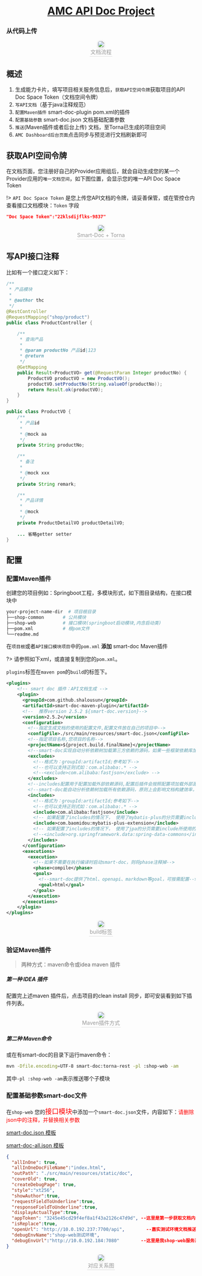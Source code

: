 <h1 align="center"><a href="https://code.jsfund.cn/platform/client/component/amc/amc-doc" target="_blank">AMC API Doc Project</a></h1>

### 从代码上传

<center>    <img style="border-radius: 0.3125em;    box-shadow: 0 2px 4px 0 rgba(34,36,38,.12),0 2px 10px 0 rgba(34,36,38,.08);"     src="../image/doc-pipe.svg">    <br>    <div style="color:orange; border-bottom: 1px solid #d9d9d9;    display: inline-block;    color: #999;    padding: 2px;">文档流程</div> </center>

## 概述

1. 生成能力卡片，填写项目相关服务信息后，`获取API空间令牌`获取项目的API Doc Space Token（文档空间令牌）
2. `写API文档`（基于java注释规范）
3. `配置Maven插件` smart-doc-plugin pom.xml的插件
4. `配置基础参数` smart-doc.json 文档基础配置参数
5. `推送`(Maven插件或者后台上传) 文档，至Torna已生成的项目空间
6. `AMC Dashboard后台页面`点击同步与预览进行文档刷新即可

## 获取API空间令牌

在文档页面，您注册好自己的Provider应用组后，就会自动生成您的某一个Provider应用的`唯一文档空间`，如下图位置，会显示您的唯一API Doc Space Token

!> `API Doc Space Token` 是您上传您API文档的令牌，请妥善保管，或在管控仓内查看接口文档模块：`Token` 字段


```json
"Doc Space Token":"22klsdijflks-9837"
```

<center>    <img style="border-radius: 0.3125em;    box-shadow: 0 2px 4px 0 rgba(34,36,38,.12),0 2px 10px 0 rgba(34,36,38,.08);"     src="../image/provider-2.png">    <br>    <div style="color:orange; border-bottom: 1px solid #d9d9d9;    display: inline-block;    color: #999;    padding: 2px;">Smart-Doc + Torna</div> </center>

## 写API接口注释

比如有一个接口定义如下：

```java
/**
 * 产品模块
 *
 * @author thc
 */
@RestController
@RequestMapping("shop/product")
public class ProductController {

    /**
     * 查询产品
     *
     * @param productNo 产品id|123
     * @return
     */
    @GetMapping
    public Result<ProductVO> get(@RequestParam Integer productNo) {
        ProductVO productVO = new ProductVO();
        productVO.setProductNo(String.valueOf(productNo));
        return Result.ok(productVO);
    }
}

public class ProductVO {
    /**
     * 产品id
     *
     * @mock aa
     */
    private String productNo;

    /**
     * 备注
     *
     * @mock xxx
     */
    private String remark;

    /**
     * 产品详情
     *
     * @mock
     */
    private ProductDetailVO productDetailVO;
    
    ... 省略getter setter   
}
```



## 配置

### 配置Maven插件

创建您的项目例如：Springboot工程，多模块形式，如下图目录结构，在接口模块中

```bash
your-project-name-dir  # 项目根目录 
├──shop-common       # 公共模块
├──shop-web          # 接口模块(springboot启动模块,内含启动类) 
├──pom.xml           # 根pom文件
└──readme.md
```

在`项目根`或者`API接口模块项目`中的`pom.xml` **添加** smart-doc Maven插件

?> 请参照如下xml，或直接复制到您的`pom.xml`。

`plugins`标签在`maven pom`的`build`的标签下。

```xml
<plugins>
    <!-- smart doc 插件：API文档生成 -->
    <plugin>
      <groupId>com.github.shalousun</groupId>
      <artifactId>smart-doc-maven-plugin</artifactId>
      <!--  推荐version 2.5.2 ${smart-doc.version}-->
      <version>2.5.2</version> 
      <configuration>
        <!--指定生成文档的使用的配置文件,配置文件放在自己的项目中-->
        <configFile>./src/main/resources/smart-doc.json</configFile>
        <!--指定项目名称,您项目的名称-->
        <projectName>${project.build.finalName}</projectName>
        <!--smart-doc实现自动分析依赖树加载第三方依赖的源码，如果一些框架依赖库加载不到导致报错，这时请使用excludes排除掉-->
        <excludes>
          <!--格式为：groupId:artifactId;参考如下-->
          <!--也可以支持正则式如：com.alibaba:.* -->
          <!--<exclude>com.alibaba:fastjson</exclude> -->
        </excludes>
        <!--includes配置用于配置加载外部依赖源码,配置后插件会按照配置项加载外部源代码而不是自动加载所有，因此使用时需要注意-->
        <!--smart-doc能自动分析依赖树加载所有依赖源码，原则上会影响文档构建效率，因此你可以使用includes来让插件加载你配置的组件-->
        <includes>
          <!--格式为：groupId:artifactId;参考如下-->
          <!--也可以支持正则式如：com.alibaba:.* -->
          <include>com.alibaba:fastjson</include>
          <!-- 如果配置了includes的情况下， 使用了mybatis-plus的分页需要include所使用的源码包 -->
          <include>com.baomidou:mybatis-plus-extension</include>
          <!-- 如果配置了includes的情况下， 使用了jpa的分页需要include所使用的源码包 -->
          <!--<include>org.springframework.data:spring-data-commons</include> -->
        </includes>
      </configuration>
      <executions>
        <execution>
          <!--如果不需要在执行编译时启动smart-doc，则将phase注释掉-->
          <phase>compile</phase>
          <goals>
            <!--smart-doc提供了html、openapi、markdown等goal，可按需配置-->
            <goal>html</goal>
          </goals>
        </execution>
      </executions>
    </plugin>
</plugins>
```

<center>    <img style="border-radius: 0.3125em;    box-shadow: 0 2px 4px 0 rgba(34,36,38,.12),0 2px 10px 0 rgba(34,36,38,.08);"     src="../image/build-tag.png">    <br>    <div style="color:orange; border-bottom: 1px solid #d9d9d9;    display: inline-block;    color: #999;    padding: 2px;">build标签</div> </center>

### 验证Maven插件

> 两种方式：maven命令或idea maven 插件

##### 第一种 IDEA 插件

配置完上述maven 插件后，点击项目的clean install 同步，即可安装看到如下插件列表。

<center>    <img style="border-radius: 0.3125em;    box-shadow: 0 2px 4px 0 rgba(34,36,38,.12),0 2px 10px 0 rgba(34,36,38,.08);"     src="../image/验证Maven.png">    <br>    <div style="color:orange; border-bottom: 1px solid #d9d9d9;    display: inline-block;    color: #999;    padding: 2px;">Maven插件方式</div> </center>

##### 第二种 Maven命令

或在有smart-doc的目录下运行maven命令：

```bash
mvn -Dfile.encoding=UTF-8 smart-doc:torna-rest -pl :shop-web -am
```

其中`-pl :shop-web -am`表示推送哪个子模块



### 配置基础参数smart-doc文件

 在`shop-web` 您的<font color=red size=4>接口模块</font>中添加一个`smart-doc.json`文件，内容如下：<font color= red>请删除json中的注释，并替换相关参数</font>

[Smart-doc]: ../image/smart-doc.json	"模板文件"

[smart-doc.json 模板](../image/smart-doc.json)

[smart-doc-all.json 模板](../image/smart-doc.json)



```json
{
  "allInOne": true,
  "allInOneDocFileName":"index.html",
  "outPath": "./src/main/resources/static/doc",  
  "coverOld": true,
  "createDebugPage": true,
  "style":"xt256",
  "showAuthor":true,
  "requestFieldToUnderline":true,
  "responseFieldToUnderline":true,
  "displayActualType":true,
  "appToken": "3245e45cd29f4ef8a1f43a2126c47d9d", --这里是第一步获取文档内的Token -请替换成您的Token
  "isReplace":true,
  "openUrl": "http://10.0.192.237:7700/api",	    --嘉实测试环境文档推送接口地址  -请不要改动此项参数
  "debugEnvName":"shop-web测试环境",
  "debugEnvUrl":"http://10.0.192.184:7080"        --这里是我shop-web服务测试环境的服务地址 -请替换成您的测试环境
}
```

<center>    <img style="border-radius: 0.3125em;    box-shadow: 0 2px 4px 0 rgba(34,36,38,.12),0 2px 10px 0 rgba(34,36,38,.08);"     src="../image/smartdocopenapi.png">    <br>    <div style="color:orange; border-bottom: 1px solid #d9d9d9;    display: inline-block;    color: #999;    padding: 2px;">对应关系图</div> </center>
